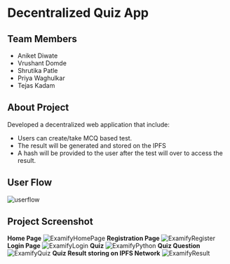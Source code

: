 # Decentralized Quiz App
## Team Members
- Aniket Diwate
- Vrushant Domde
- Shrutika Patle
- Priya Waghulkar
- Tejas Kadam

## About Project
Developed a decentralized web application that include:
- Users can create/take MCQ based test.
- The result will be generated and stored on the IPFS
- A hash will be provided to the user after the test will over to access the result.

## User Flow
![userflow](https://github.com/aniketdiwate2208/DQuizApp/assets/89931422/14767917-43fc-4ae6-9d04-eefc4988ffc4)

## Project Screenshot
 **Home Page**
![ExamifyHomePage](https://github.com/aniketdiwate2208/DQuizApp/assets/89931422/fb4b1559-adcc-48d7-b341-876e9edfb7dc)
**Registration Page**
![ExamifyRegister](https://github.com/aniketdiwate2208/DQuizApp/assets/89931422/22dfda9b-a876-430a-b459-9aebbbb7187a)
**Login Page**
![ExamifyLogin](https://github.com/aniketdiwate2208/DQuizApp/assets/89931422/17d997f6-682e-488f-9f13-6c4290418411)
**Quiz**
![ExamifyPython](https://github.com/aniketdiwate2208/DQuizApp/assets/89931422/87466d0e-c9dc-4883-bfe2-d46a7faac319)
**Quiz Question**
![ExamifyQuiz](https://github.com/aniketdiwate2208/DQuizApp/assets/89931422/b042eb2e-4ea6-413b-b7fd-6e23b661659e)
**Quiz Result storing on IPFS Network**
![ExamifyResult](https://github.com/aniketdiwate2208/DQuizApp/assets/89931422/d8a0fc76-57db-430e-9726-7a2d51bb9aa3)








